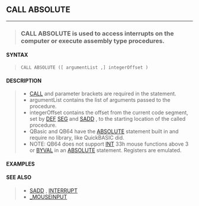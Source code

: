 ## CALL ABSOLUTE
---
<blockquote>

### CALL ABSOLUTE is used to access interrupts on the computer or execute assembly type procedures.

</blockquote>

#### SYNTAX

<blockquote>

`CALL ABSOLUTE ([ argumentList ,] integerOffset )`

</blockquote>

#### DESCRIPTION

<blockquote>

* [CALL](./CALL.md) and parameter brackets are required in the statement.
* argumentList contains the list of arguments passed to the procedure.
* integerOffset contains the offset from the current code segment, set by [DEF](./DEF.md) [SEG](./SEG.md) and [SADD](./SADD.md) , to the starting location of the called procedure.
* QBasic and QB64 have the [ABSOLUTE](./ABSOLUTE.md) statement built in and require no library, like QuickBASIC did.
* NOTE: QB64 does not support [INT](./INT.md) 33h mouse functions above 3 or [BYVAL](./BYVAL.md) in an [ABSOLUTE](./ABSOLUTE.md) statement. Registers are emulated.


</blockquote>

#### EXAMPLES

<blockquote>


</blockquote>

#### SEE ALSO

<blockquote>

* [SADD](./SADD.md) , [INTERRUPT](./INTERRUPT.md)
* [_MOUSEINPUT](./_MOUSEINPUT.md)

</blockquote>
